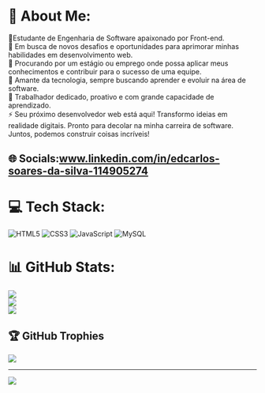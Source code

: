 # 💫 About Me:
🔭Estudante de Engenharia de Software apaixonado por Front-end.<br>👯 Em busca de novos desafios e oportunidades para aprimorar minhas habilidades em desenvolvimento web.<br>🤝 Procurando por um estágio ou emprego onde possa aplicar meus conhecimentos e contribuir para o sucesso de uma equipe.<br>🌱 Amante da tecnologia, sempre buscando aprender e evoluir na área de software.<br>💬 Trabalhador dedicado, proativo e com grande capacidade de aprendizado.<br>⚡ Seu próximo desenvolvedor web está aqui! Transformo ideias em realidade digitais. Pronto para decolar na minha carreira de software. Juntos, podemos construir coisas incríveis!


## 🌐 Socials:www.linkedin.com/in/edcarlos-soares-da-silva-114905274
 

# 💻 Tech Stack:
![HTML5](https://img.shields.io/badge/html5-%23E34F26.svg?style=flat&logo=html5&logoColor=white) ![CSS3](https://img.shields.io/badge/css3-%231572B6.svg?style=flat&logo=css3&logoColor=white) ![JavaScript](https://img.shields.io/badge/javascript-%23323330.svg?style=flat&logo=javascript&logoColor=%23F7DF1E) ![MySQL](https://img.shields.io/badge/mysql-%2300000f.svg?style=flat&logo=mysql&logoColor=white)
# 📊 GitHub Stats:
![](https://github-readme-stats.vercel.app/api?username=DevEdcarlos062&theme=dracula&hide_border=false&include_all_commits=false&count_private=false)<br/>
![](https://github-readme-streak-stats.herokuapp.com/?user=DevEdcarlos062&theme=dracula&hide_border=false)<br/>
![](https://github-readme-stats.vercel.app/api/top-langs/?username=DevEdcarlos062&theme=dracula&hide_border=false&include_all_commits=false&count_private=false&layout=compact)

## 🏆 GitHub Trophies
![](https://github-profile-trophy.vercel.app/?username=DevEdcarlos062&theme=monokai&no-frame=false&no-bg=true&margin-w=4)

---
[![](https://visitcount.itsvg.in/api?id=DevEdcarlos062&icon=0&color=0)](https://visitcount.itsvg.in)

<!-- Proudly created with GPRM ( https://gprm.itsvg.in ) -->
